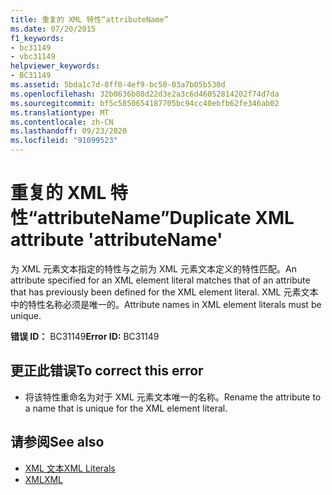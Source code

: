 ```yaml
---
title: 重复的 XML 特性“attributeName”
ms.date: 07/20/2015
f1_keywords:
- bc31149
- vbc31149
helpviewer_keywords:
- BC31149
ms.assetid: 5bda1c7d-8ff0-4ef9-bc50-03a7b05b530d
ms.openlocfilehash: 32b0636b88d22d3e2a3c6d46052814202f74d7da
ms.sourcegitcommit: bf5c5850654187705bc94cc40ebfb62fe346ab02
ms.translationtype: MT
ms.contentlocale: zh-CN
ms.lasthandoff: 09/23/2020
ms.locfileid: "91099523"
---
```

# <a name="duplicate-xml-attribute-attributename"></a><span data-ttu-id="4e7c7-102">重复的 XML 特性“attributeName”</span><span class="sxs-lookup"><span data-stu-id="4e7c7-102">Duplicate XML attribute 'attributeName'</span></span>

<span data-ttu-id="4e7c7-103">为 XML 元素文本指定的特性与之前为 XML 元素文本定义的特性匹配。</span><span class="sxs-lookup"><span data-stu-id="4e7c7-103">An attribute specified for an XML element literal matches that of an attribute that has previously been defined for the XML element literal.</span></span> <span data-ttu-id="4e7c7-104">XML 元素文本中的特性名称必须是唯一的。</span><span class="sxs-lookup"><span data-stu-id="4e7c7-104">Attribute names in XML element literals must be unique.</span></span>  
  
 <span data-ttu-id="4e7c7-105">**错误 ID：** BC31149</span><span class="sxs-lookup"><span data-stu-id="4e7c7-105">**Error ID:** BC31149</span></span>  
  
## <a name="to-correct-this-error"></a><span data-ttu-id="4e7c7-106">更正此错误</span><span class="sxs-lookup"><span data-stu-id="4e7c7-106">To correct this error</span></span>  
  
- <span data-ttu-id="4e7c7-107">将该特性重命名为对于 XML 元素文本唯一的名称。</span><span class="sxs-lookup"><span data-stu-id="4e7c7-107">Rename the attribute to a name that is unique for the XML element literal.</span></span>  
  
## <a name="see-also"></a><span data-ttu-id="4e7c7-108">请参阅</span><span class="sxs-lookup"><span data-stu-id="4e7c7-108">See also</span></span>

- [<span data-ttu-id="4e7c7-109">XML 文本</span><span class="sxs-lookup"><span data-stu-id="4e7c7-109">XML Literals</span></span>](../language-reference/xml-literals/index.md)
- [<span data-ttu-id="4e7c7-110">XML</span><span class="sxs-lookup"><span data-stu-id="4e7c7-110">XML</span></span>](../programming-guide/language-features/xml/index.md)
